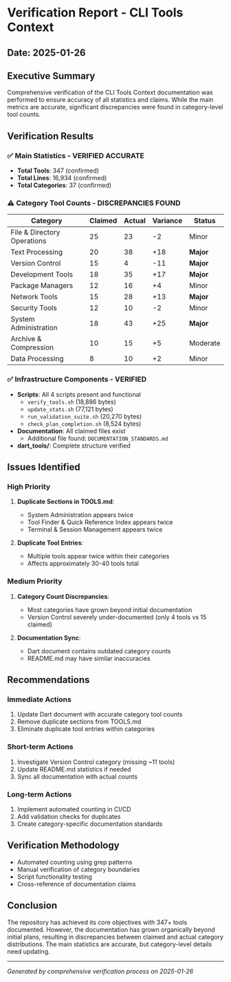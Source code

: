 # Verification Report - CLI Tools Context

## Date: 2025-01-26

## Executive Summary
Comprehensive verification of the CLI Tools Context documentation was performed to ensure accuracy of all statistics and claims. While the main metrics are accurate, significant discrepancies were found in category-level tool counts.

## Verification Results

### ✅ Main Statistics - VERIFIED ACCURATE
- **Total Tools**: 347 (confirmed)
- **Total Lines**: 16,934 (confirmed)
- **Total Categories**: 37 (confirmed)

### ⚠️ Category Tool Counts - DISCREPANCIES FOUND

| Category | Claimed | Actual | Variance | Status |
|----------|---------|--------|----------|--------|
| File & Directory Operations | 25 | 23 | -2 | Minor |
| Text Processing | 20 | 38 | +18 | **Major** |
| Version Control | 15 | 4 | -11 | **Major** |
| Development Tools | 18 | 35 | +17 | **Major** |
| Package Managers | 12 | 16 | +4 | Minor |
| Network Tools | 15 | 28 | +13 | **Major** |
| Security Tools | 12 | 10 | -2 | Minor |
| System Administration | 18 | 43 | +25 | **Major** |
| Archive & Compression | 10 | 15 | +5 | Moderate |
| Data Processing | 8 | 10 | +2 | Minor |

### ✅ Infrastructure Components - VERIFIED
- **Scripts**: All 4 scripts present and functional
  - `verify_tools.sh` (18,886 bytes)
  - `update_stats.sh` (77,121 bytes)
  - `run_validation_suite.sh` (20,270 bytes)
  - `check_plan_completion.sh` (8,524 bytes)
- **Documentation**: All claimed files exist
  - Additional file found: `DOCUMENTATION_STANDARDS.md`
- **dart_tools/**: Complete structure verified

## Issues Identified

### High Priority
1. **Duplicate Sections in TOOLS.md**:
   - System Administration appears twice
   - Tool Finder & Quick Reference Index appears twice
   - Terminal & Session Management appears twice

2. **Duplicate Tool Entries**:
   - Multiple tools appear twice within their categories
   - Affects approximately 30-40 tools total

### Medium Priority
1. **Category Count Discrepancies**:
   - Most categories have grown beyond initial documentation
   - Version Control severely under-documented (only 4 tools vs 15 claimed)

2. **Documentation Sync**:
   - Dart document contains outdated category counts
   - README.md may have similar inaccuracies

## Recommendations

### Immediate Actions
1. Update Dart document with accurate category tool counts
2. Remove duplicate sections from TOOLS.md
3. Eliminate duplicate tool entries within categories

### Short-term Actions
1. Investigate Version Control category (missing ~11 tools)
2. Update README.md statistics if needed
3. Sync all documentation with actual counts

### Long-term Actions
1. Implement automated counting in CI/CD
2. Add validation checks for duplicates
3. Create category-specific documentation standards

## Verification Methodology
- Automated counting using grep patterns
- Manual verification of category boundaries
- Script functionality testing
- Cross-reference of documentation claims

## Conclusion
The repository has achieved its core objectives with 347+ tools documented. However, the documentation has grown organically beyond initial plans, resulting in discrepancies between claimed and actual category distributions. The main statistics are accurate, but category-level details need updating.

---
*Generated by comprehensive verification process on 2025-01-26*
